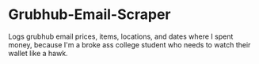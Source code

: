 # Grubhub-Email-Scraper
Logs grubhub email prices, items, locations, and dates where I spent money, because I'm a broke ass college student who needs to watch their wallet like a hawk. 
